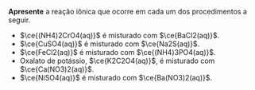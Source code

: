 **Apresente** a reação iônica que ocorre em cada um dos procedimentos a seguir.

- $\ce{(NH4)2CrO4(aq)}$ é misturado com $\ce{BaCl2(aq)}$.
- $\ce{CuSO4(aq)}$ é misturado com $\ce{Na2S(aq)}$.
- $\ce{FeCl2(aq)}$ é misturado com $\ce{(NH4)3PO4(aq)}$.
- Oxalato de potássio, $\ce{K2C2O4(aq)}$, é misturado com $\ce{Ca(NO3)2(aq)}$.
- $\ce{NiSO4(aq)}$ é misturado com $\ce{Ba(NO3)2(aq)}$.
